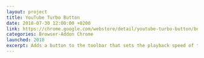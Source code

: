 ```yaml
---
layout: project
title: YouTube Turbo Button
date: 2018-07-30 12:00:00 +0200
link: https://chrome.google.com/webstore/detail/youtube-turbo-button/bonbclphagmhlcpiahpimimkbmlamenc
categories: Browser-Addon Chrome
launched: 2018
excerpt: Adds a button to the toolbar that sets the playback speed of the current YouTube video to a configurable amount from 0.1x to 10x.
---
```


